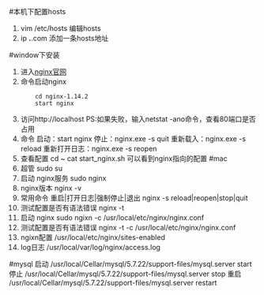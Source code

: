 #本机下配置hosts
1. vim /etc/hosts
	编辑hosts
2. ip **.**.com
	添加一条hosts地址

#window下安装
1. 进入[nginx官网](https://nginx.org/en/download.html)
1. 命令启动nginx
	```
		cd nginx-1.14.2
		start nginx
	```
1. 访问http://localhost
	PS:如果失败，输入netstat -ano命令，查看80端口是否占用
1. 命令
	启动：start nginx
	停止：nginx.exe -s quit
	重新载入：nginx.exe -s reload
	重新打开日志：nginx.exe -s reopen
1. 查看配置
	cd ~
	cat start_nginx.sh 可以看到nginx指向的配置
#mac
1. 超管
	sudo su
1. 启动 nginx服务
	sudo nginx
1. nginx版本
	nginx -v
1. 常用命令 重启|打开日志|强制停止|退出
	nginx -s reload|reopen|stop|quit
1. 测试配置是否有语法错误
	nginx -t
1. 启动 nginx
	sudo ngixn -c /usr/local/etc/nginx/nginx.conf
1. 测试配置是否有语法错误
	nginx -t -c /usr/local/etc/nginx/nginx.conf
1. ngixn配置
	/usr/local/etc/nginx/sites-enabled
1. log日志
	/usr/local/var/log/nginx/access.log

#mysql
启动
/usr/local/Cellar/mysql/5.7.22/support-files/mysql.server start
停止
/usr/local/Cellar/mysql/5.7.22/support-files/mysql.server stop
重启
/usr/local/Cellar/mysql/5.7.22/support-files/mysql.server restart
